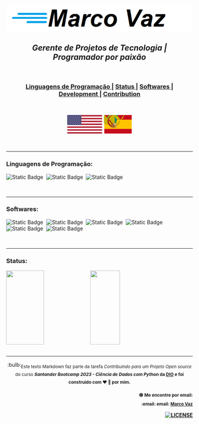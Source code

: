 ![marco](https://github.com/maavaz/git/blob/main/marcovaz.png)

<div align="center">
  <h2>
	<a>
 	 <i>Gerente de Projetos de Tecnologia <span>|</span> Programador por paixão</i>
	<a>
</h2>
<br>
</div>

<div align="center">
  <h3>
    <a href="#linguagens-de-programação">
     Linguagens de Programação
    </a>
   <span> | </span>
    <a href="#Status">
      Status
    </a>
    <span> | </span>
    <a href="#Softwares">
      Softwares
    </a>
    <span> | </span>
    <a href="https://github.com/marktext/marktext#development">
      Development
    </a>
    <span> | </span>
    <a href="https://github.com/marktext/marktext#contribution">
      Contribution
    </a>
  </h3>
</div>


<br>
<div align="center">
	
[![eua](https://github.com/maavaz/git/blob/main/us-min.svg)](https://github.com/maavaz/git/blob/main/maavaz_ing.md) [![spain](https://github.com/maavaz/git/blob/main/es-min.svg)](https://github.com/maavaz/git/blob/main/maavaz_es.md)	
</div>
<br><hr>

<div align="left">
<span><h3>Linguagens de Programação:</h3></span>  

![Static Badge](https://img.shields.io/badge/PYTHON-black?style=flat&logo=python&logoColor=white)&nbsp;
![Static Badge](https://img.shields.io/badge/GOLANG-black?style=flat&logo=goland&logoColor=white)&nbsp; 
![Static Badge](https://img.shields.io/badge/LINGUAGEM%20C-black?style=flat&logo=c&logoColor=white)&nbsp;

</div>

<br><hr>
<div align="left">
<span><h3>Softwares:</h3></span>  
	
![Static Badge](https://img.shields.io/badge/JIRA-blue?style=flat&logo=jira&logoColor=white)&nbsp; 
![Static Badge](https://img.shields.io/badge/PROJECT-darkgreen?style=flat&logo=microsoft&logoColor=white)&nbsp;
![Static Badge](https://img.shields.io/badge/EXCEL-darkblue?style=flat&logo=microsoftexcel&logoColor=yellow)&nbsp;
![Static Badge](https://img.shields.io/badge/SQLSERVER-darkblue?style=flat&logo=microsoftsqlserver&logoColor=white)&nbsp;
![Static Badge](https://img.shields.io/badge/VSCODE-black?style=flat&logo=visualstudiocode&logoColor=white)&nbsp;
![Static Badge](https://img.shields.io/badge/ANACONDA-brown?style=flat&logo=anaconda&logoColor=white)&nbsp;


</div>
<br><hr>

<div align="left">
	<span><h3>Status:</h3></span> 
  <a href="https://github.com/maavaz">
<div style="display: flex;">
 <img src="https://github-readme-stats.vercel.app/api?username=maavaz&show_icons=true&theme=transparent" style="height: 200px; width: 45%;" />
  <img src="https://github-readme-stats.vercel.app/api/top-langs/?username=maavaz&layout=compact&theme=transparent" style="height: 200px; width: 40%;" />
</div>
 </a>
</div>
<br><hr>
<div align="center">
<span>  
	 :bulb:<sub>Este texto Markdown faz parte da tarefa <i> Contribuindo para um Projeto Open source </i> do curso <i><b> Santander Bootcamp 2023 - Ciência de Dados com Python<b></b></i>   da <a href="https://dio.me"><b>DIO</b></a> e foi construido com ❤︎ 🧡 por mim.
  </sub>
</span>
		  <br>
<span>		 
  <div align="right">
<p><p><sub>🕸️ Me encontre por email:</sub><br>
<sub>   
:email: email: <a href="mailto:maa.vaz@gmail.com" class="pui-text-blue"><i clase ="fa fa-sobre-o"></i> Marco Vaz</a></sub><br>                         
</div>

</span>
<span>		
<div align="right">
  <!-- License -->
  <a href="LICENSE">
    <img src="https://img.shields.io/github/license/marktext/marktext.svg" alt="LICENSE">
  </a>
</div>
	
</div>
	

